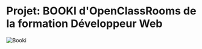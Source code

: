 # Projet: BOOKI d'OpenClassRooms de la formation Développeur Web




![Booki](https://user-images.githubusercontent.com/111690614/192145329-65750fee-b6a1-4b91-9f2d-c9855546d5ef.png)
